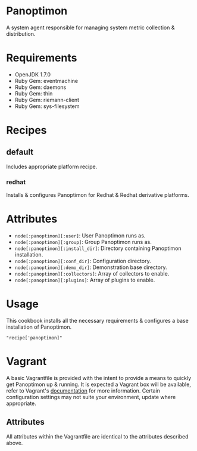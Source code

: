 Panoptimon
==========

A system agent responsible for managing system metric collection & distribution.

Requirements
============

* OpenJDK 1.7.0
* Ruby Gem: eventmachine
* Ruby Gem: daemons
* Ruby Gem: thin
* Ruby Gem: riemann-client
* Ruby Gem: sys-filesystem

Recipes
=======

## default

Includes appropriate platform recipe.

### redhat

Installs & configures Panoptimon for Redhat & Redhat derivative platforms. 

Attributes
==========
* `node[:panoptimon][:user]`: User Panoptimon runs as.
* `node[:panoptimon][:group]`: Group Panoptimon runs as.
* `node[:panoptimon][:install_dir]`: Directory containing Panoptimon installation.
* `node[:panoptimon][:conf_dir]`: Configuration directory.
* `node[:panoptimon][:demo_dir]`: Demonstration base directory.
* `node[:panoptimon][:collectors]`: Array of collectors to enable.
* `node[:panoptimon][:plugins]`: Array of plugins to enable.

Usage
=====

This cookbook installs all the necessary requirements & configures a base installation of Panoptimon.

	"recipe['panoptimon]"
	
Vagrant
=======

A basic Vagrantfile is provided with the intent to provide a means to quickly get Panoptimon up & running. It is expected a Vagrant box will be available, refer to Vagrant's [documentation](http://vagrantup.com/v1/docs/boxes.html) for more information. Certain configuration settings may not suite your environment, update where appropriate.

## Attributes

All attributes within the Vagrantfile are identical to the attributes described above. 






